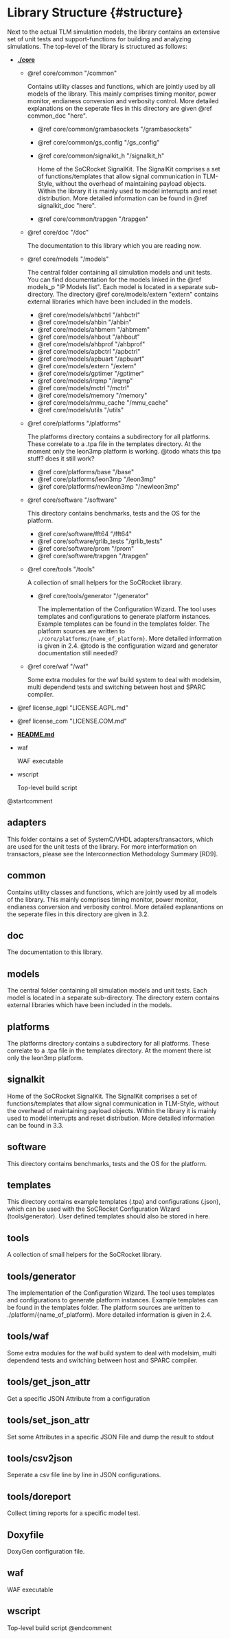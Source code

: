 Library Structure {#structure}
=============================

Next to the actual TLM simulation models, the library contains an extensive set of unit tests and support-functions for building and analyzing simulations. 
The top-level of the library is structured as follows:

* [<B>./core</B>](dir_7713b254b559bea8681f899f62bed013.html)
  * @ref core/common "/common"

    Contains utility classes and functions, which are jointly used by all models of the library.
    This mainly comprises timing monitor, power monitor,  endianess conversion and verbosity control. 
    More detailed explanations on the seperate files in this directory are given @ref common_doc "here". 

    * @ref core/common/grambasockets "/grambasockets"
    * @ref core/common/gs_config "/gs_config"
    * @ref core/common/signalkit_h "/signalkit_h"

      Home of the SoCRocket SignalKit. 
      The SignalKit comprises a set of functions/templates that allow signal communication in TLM-Style, without the overhead of maintaining payload objects.<BR> 
      Within the library it is mainly used to model interrupts and reset distribution. More detailed information can be found in @ref signalkit_doc "here".

    * @ref core/common/trapgen "/trapgen"
  * @ref core/doc "/doc"
    
    The documentation to this library which you are reading now.

  * @ref core/models "/models"
    
    The central folder containing all simulation models and unit tests. You can find documentation for the models linked in the @ref models_p "IP Models list". 
    Each model is located in a separate sub-directory. 
    The directory @ref core/models/extern "extern" contains external libraries which have been included in the models.

    * @ref core/models/ahbctrl "/ahbctrl"
    * @ref core/models/ahbin "/ahbin"
    * @ref core/models/ahbmem "/ahbmem"
    * @ref core/models/ahbout "/ahbout"
    * @ref core/models/ahbprof "/ahbprof"
    * @ref core/models/apbctrl "/apbctrl" 
    * @ref core/models/apbuart "/apbuart"
    * @ref core/models/extern "/extern"
    * @ref core/models/gptimer "/gptimer"
    * @ref core/models/irqmp "/irqmp"
    * @ref core/models/mctrl "/mctrl"
    * @ref core/models/memory "/memory"
    * @ref core/models/mmu_cache "/mmu_cache"
    * @ref core/models/utils "/utils"
  * @ref core/platforms "/platforms"
    
    The platforms directory contains a subdirectory for all platforms. 
    These correlate to a .tpa file in the templates directory. At the moment only the leon3mp platform is working. @todo whats this tpa stuff? does it still work? 

    * @ref core/platforms/base "/base"
    * @ref core/platforms/leon3mp "/leon3mp"
    * @ref core/platforms/newleon3mp "/newleon3mp"
  * @ref core/software "/software"
 
    This directory contains benchmarks, tests and the OS for the platform. 

    * @ref core/software/fft64 "/fft64"
    * @ref core/software/grlib_tests "/grlib_tests"
    * @ref core/software/prom "/prom"
    * @ref core/software/trapgen "/trapgen"
  * @ref core/tools "/tools"
    
    A collection of small helpers for the SoCRocket library.
    
    * @ref core/tools/generator "/generator"

      The implementation of the Configuration Wizard. 
      The tool uses templates and configurations to generate platform instances. 
      Example templates can be found in the templates folder. 
      The platform sources are written to `./core/platforms/{name_of_platform}`. More detailed information is given in 2.4. @todo is the configuration wizard and generator documentation still needed?
 
  * @ref core/waf "/waf"
 
    Some extra modules for the waf build system to deal with modelsim, multi dependend tests and switching between host and SPARC compiler.

* @ref license_agpl "LICENSE.AGPL.md"  
* @ref license_com "LICENSE.COM.md"
* [<B>README.md</B>](index.html)
* waf

  WAF executable

* wscript

  Top-level build script

@startcomment
## adapters     

This folder contains a set of SystemC/VHDL adapters/transactors, which are used for the unit tests of the library. 
For more interformation on transactors, please see the Interconnection Methodology Summary [RD9]. 

## common

Contains utility classes and functions, which are jointly used by all models of the library.
This mainly comprises timing monitor, power monitor,  endianess conversion and verbosity control. 
More detailed explanantions on the seperate files in this directory are given in 3.2.

## doc

The documentation to this library.


## models

The central folder containing all simulation models and unit tests. 
Each model is located in a separate sub-directory. 
The directory extern contains external libraries which have been included in the models.

## platforms

The platforms directory contains a subdirectory for all platforms. 
These correlate to a .tpa file in the templates directory. At the moment there ist only the leon3mp platform. 

## signalkit

Home of the SoCRocket SignalKit. 
The SignalKit comprises a set of functions/templates that allow signal communication in TLM-Style, without the overhead of maintaining payload objects. 
Within the library it is mainly used to model interrupts and reset distribution. More detailed information can be found in 3.3.

## software

This directory contains benchmarks, tests and the OS for the platform. 

## templates

This directory contains example templates (.tpa) and configurations (.json), which can be used with the SoCRocket Configuration Wizard (tools/generator). 
User defined templates should also be stored in here.


## tools

A collection of small helpers for the SoCRocket library.


## tools/generator

The implementation of the Configuration Wizard. 
The tool uses templates and configurations to generate platform instances. 
Example templates can be found in the templates folder. 
The platform sources are written to ./platform/{name_of_platform}. More detailed information is given in 2.4.
 
## tools/waf

Some extra modules for the waf build system to deal with modelsim, multi dependend tests and switching between host and SPARC compiler.

## tools/get_json_attr

Get a specific JSON Attribute from a configuration

## tools/set_json_attr

Set some Attributes in a specific JSON File and dump the result to stdout

## tools/csv2json

Seperate a csv file line by line in JSON configurations.

## tools/doreport

Collect timing reports for a specific model test.

## Doxyfile

DoxyGen configuration file.

## waf

WAF executable

## wscript

Top-level build script
@endcomment


